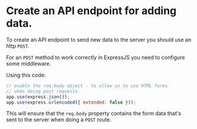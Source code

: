 # Create an API endpoint for adding data.

To create an API endpoint to send new data to the server you should use an http `POST`.

For an `POST` method to work correctly in ExpressJS you need to configure some middleware.

Using this code:

```js
// enable the req.body object - to allow us to use HTML forms
// when doing post requests
app.use(express.json());
app.use(express.urlencoded({ extended: false }));
```

This will ensure that the `req.body` property contains the form data that's sent to the server when doing a `POST` route.

